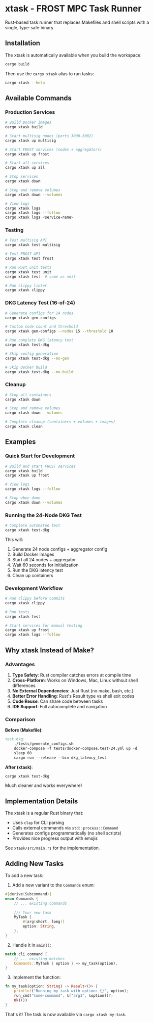 # xtask - FROST MPC Task Runner

Rust-based task runner that replaces Makefiles and shell scripts with a single, type-safe binary.

## Installation

The xtask is automatically available when you build the workspace:

```bash
cargo build
```

Then use the `cargo xtask` alias to run tasks:

```bash
cargo xtask --help
```

## Available Commands

### Production Services

```bash
# Build Docker images
cargo xtask build

# Start multisig nodes (ports 3000-3002)
cargo xtask up multisig

# Start FROST services (nodes + aggregators)
cargo xtask up frost

# Start all services
cargo xtask up all

# Stop services
cargo xtask down

# Stop and remove volumes
cargo xtask down --volumes

# View logs
cargo xtask logs
cargo xtask logs --follow
cargo xtask logs <service-name>
```

### Testing

```bash
# Test multisig API
cargo xtask test multisig

# Test FROST API
cargo xtask test frost

# Run Rust unit tests
cargo xtask test unit
cargo xtask test  # same as unit

# Run clippy linter
cargo xtask clippy
```

### DKG Latency Test (16-of-24)

```bash
# Generate configs for 24 nodes
cargo xtask gen-configs

# Custom node count and threshold
cargo xtask gen-configs --nodes 15 --threshold 10

# Run complete DKG latency test
cargo xtask test-dkg

# Skip config generation
cargo xtask test-dkg --no-gen

# Skip Docker build
cargo xtask test-dkg --no-build
```

### Cleanup

```bash
# Stop all containers
cargo xtask down

# Stop and remove volumes
cargo xtask down --volumes

# Complete cleanup (containers + volumes + images)
cargo xtask clean
```

## Examples

### Quick Start for Development

```bash
# Build and start FROST services
cargo xtask build
cargo xtask up frost

# View logs
cargo xtask logs --follow

# Stop when done
cargo xtask down --volumes
```

### Running the 24-Node DKG Test

```bash
# Complete automated test
cargo xtask test-dkg
```

This will:
1. Generate 24 node configs + aggregator config
2. Build Docker images
3. Start all 24 nodes + aggregator
4. Wait 60 seconds for initialization
5. Run the DKG latency test
6. Clean up containers

### Development Workflow

```bash
# Run clippy before commits
cargo xtask clippy

# Run tests
cargo xtask test

# Start services for manual testing
cargo xtask up frost
cargo xtask logs --follow
```

## Why xtask Instead of Make?

### Advantages

1. **Type Safety**: Rust compiler catches errors at compile time
2. **Cross-Platform**: Works on Windows, Mac, Linux without shell differences
3. **No External Dependencies**: Just Rust (no make, bash, etc.)
4. **Better Error Handling**: Rust's Result type vs shell exit codes
5. **Code Reuse**: Can share code between tasks
6. **IDE Support**: Full autocomplete and navigation

### Comparison

**Before (Makefile)**:
```makefile
test-dkg:
    ./tests/generate_configs.sh
    docker-compose -f tests/docker-compose.test-24.yml up -d
    sleep 60
    cargo run --release --bin dkg_latency_test
```

**After (xtask)**:
```bash
cargo xtask test-dkg
```

Much cleaner and works everywhere!

## Implementation Details

The xtask is a regular Rust binary that:
- Uses `clap` for CLI parsing
- Calls external commands via `std::process::Command`
- Generates configs programmatically (no shell scripts)
- Provides nice progress output with emojis

See `xtask/src/main.rs` for the implementation.

## Adding New Tasks

To add a new task:

1. Add a new variant to the `Commands` enum:
```rust
#[derive(Subcommand)]
enum Commands {
    // ... existing commands
    
    /// Your new task
    MyTask {
        #[arg(short, long)]
        option: String,
    },
}
```

2. Handle it in `main()`:
```rust
match cli.command {
    // ... existing matches
    Commands::MyTask { option } => my_task(option),
}
```

3. Implement the function:
```rust
fn my_task(option: String) -> Result<()> {
    println!("Running my task with option: {}", option);
    run_cmd("some-command", &["arg1", &option])?;
    Ok(())
}
```

That's it! The task is now available via `cargo xtask my-task`.

